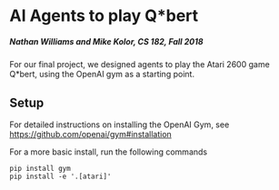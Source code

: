 # AI Agents to play Q*bert
##### Nathan Williams and Mike Kolor, CS 182, Fall 2018


For our final project, we designed agents to play the Atari 2600 game Q*bert, using the OpenAI gym as a starting point.

## Setup

For detailed instructions on installing the OpenAI Gym, see https://github.com/openai/gym#installation

For a more basic install, run the following commands

```
pip install gym
pip install -e '.[atari]'
```
